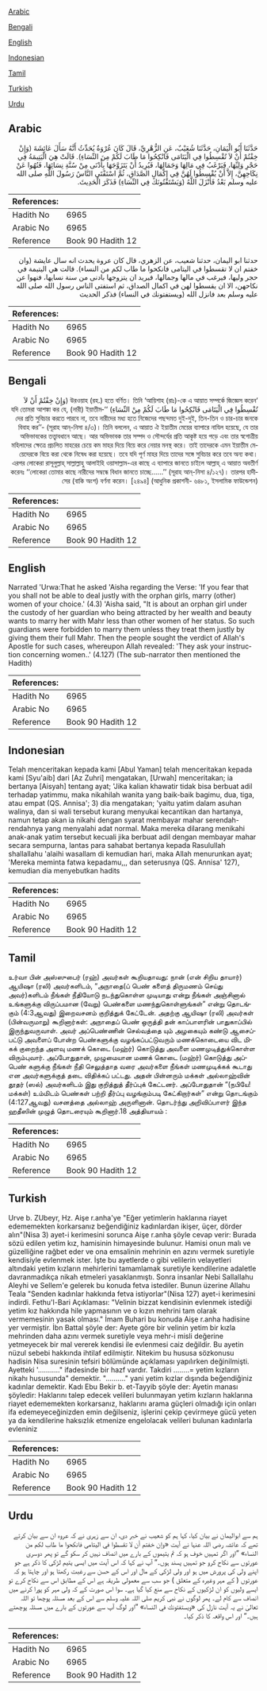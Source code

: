 [Arabic](#arabic)

[Bengali](#bengali)

[English](#english)

[Indonesian](#indonesian)

[Tamil](#tamil)

[Turkish](#turkish)

[Urdu](#urdu)

## Arabic


<div dir="rtl" lang="ar" style={{fontSize:'larger',backgroundColor:'#f8f9fa',padding:20}}>
حَدَّثَنَا أَبُو الْيَمَانِ، حَدَّثَنَا شُعَيْبٌ، عَنِ الزُّهْرِيِّ، قَالَ كَانَ عُرْوَةُ يُحَدِّثُ أَنَّهُ سَأَلَ عَائِشَةَ ‏(‏وَإِنْ خِفْتُمْ أَنْ لاَ تُقْسِطُوا فِي الْيَتَامَى فَانْكِحُوا مَا طَابَ لَكُمْ مِنَ النِّسَاءِ‏)‏‏.‏ قَالَتْ هِيَ الْيَتِيمَةُ فِي حَجْرِ وَلِيِّهَا، فَيَرْغَبُ فِي مَالِهَا وَجَمَالِهَا، فَيُرِيدُ أَنْ يَتَزَوَّجَهَا بِأَدْنَى مِنْ سُنَّةِ نِسَائِهَا، فَنُهُوا عَنْ نِكَاحِهِنَّ، إِلاَّ أَنْ يُقْسِطُوا لَهُنَّ فِي إِكْمَالِ الصَّدَاقِ، ثُمَّ اسْتَفْتَى النَّاسُ رَسُولَ اللَّهِ صلى الله عليه وسلم بَعْدُ فَأَنْزَلَ اللَّهُ ‏(‏وَيَسْتَفْتُونَكَ فِي النِّسَاءِ‏)‏ فَذَكَرَ الْحَدِيثَ‏.‏
</div>
<div style={{backgroundColor:'#f8f9fa',padding:20, marginBottom: 10}}><table> <thead> <tr> <th>References:</th> <th></th> </tr> </thead> <tbody><tr><td>Hadith No</td><td>6965</td></tr><tr><td>Arabic No</td><td>6965</td></tr><tr><td>Reference</td><td>Book 90 Hadith 12</td></tr></tbody></table></div>


<div dir="rtl" lang="ar" style={{fontSize:'larger',backgroundColor:'#f8f9fa',padding:20}}>
حدثنا ابو اليمان، حدثنا شعيب، عن الزهري، قال كان عروة يحدث انه سال عايشة (وان خفتم ان لا تقسطوا في اليتامى فانكحوا ما طاب لكم من النساء). قالت هي اليتيمة في حجر وليها، فيرغب في مالها وجمالها، فيريد ان يتزوجها بادنى من سنة نسايها، فنهوا عن نكاحهن، الا ان يقسطوا لهن في اكمال الصداق، ثم استفتى الناس رسول الله صلى الله عليه وسلم بعد فانزل الله (ويستفتونك في النساء) فذكر الحديث
</div>
<div style={{backgroundColor:'#f8f9fa',padding:20, marginBottom: 10}}><table> <thead> <tr> <th>References:</th> <th></th> </tr> </thead> <tbody><tr><td>Hadith No</td><td>6965</td></tr><tr><td>Arabic No</td><td>6965</td></tr><tr><td>Reference</td><td>Book 90 Hadith 12</td></tr></tbody></table></div>

## Bengali


<div dir="rtl" lang="bn" style={{fontSize:'larger',backgroundColor:'#f8f9fa',padding:20}}>
‘উরওয়াহ (রহ.) হতে বর্ণিত। তিনি ‘আয়িশাহ (রাঃ)-কে এ আয়াত সম্পর্কে জিজ্ঞেস করেন (وَإِنْ خِفْتُمْ أَنْ لاَ تُقْسِطُوا فِي الْيَتَامَى فَانْكِحُوا مَا طَابَ لَكُمْ مِنْ النِّسَاءِ) ‘‘যদি তোমরা আশঙ্কা কর যে, (নারী) ইয়াতীমদের প্রতি সুবিচার করতে পারবে না, তবে নারীদের মধ্য হতে নিজেদের পছন্দমত দুই-দুই, তিন-তিন ও চার-চার জনকে বিবাহ কর’’- (সূরাহ আন্-নিসা ৪/৩)। তিনি বললেন, এ আয়াত ঐ ইয়াতীম মেয়ের ব্যাপারে নাযিল হয়েছে, যে তার অভিভাবকের তত্ত্বাবধানে আছে। আর অভিভাবক তার সম্পদ ও সৌন্দর্যের প্রতি আকৃষ্ট হয়ে পড়ে এবং তার স্বগোত্রীয় মহিলাদের ক্ষেত্রে প্রচলিত মাহরের চেয়ে কম মাহর দিয়ে বিয়ে করে নেয়ার মনস্থ করে। তাই তাদেরকে এমন ইয়াতীম মেয়েদেরকে বিয়ে করা থেকে নিষেধ করা হয়েছে। তবে যদি পূর্ণ মাহর দিয়ে তাদের সঙ্গে সুবিচার করে তবে অন্য কথা। এরপর লোকেরা রাসূলুল্লাহ্ সাল্লাল্লাহু আলাইহি ওয়াসাল্লাম-এর কাছে এ ব্যাপারে জানতে চাইলে আল্লাহ্ এ আয়াত অবতীর্ণ করেনঃ ‘‘লোকেরা তোমার কাছে নারীদের সম্বন্ধে বিধান জানতে চাচ্ছে......’’ (সূরাহ আন্-নিসা ৪/১২৭)। তারপর হাদীসের (বাকি অংশ) বর্ণনা করেন। [২৪৯৪] (আধুনিক প্রকাশনী- ৬৪৮১, ইসলামিক ফাউন্ডেশন)
</div>
<div style={{backgroundColor:'#f8f9fa',padding:20, marginBottom: 10}}><table> <thead> <tr> <th>References:</th> <th></th> </tr> </thead> <tbody><tr><td>Hadith No</td><td>6965</td></tr><tr><td>Arabic No</td><td>6965</td></tr><tr><td>Reference</td><td>Book 90 Hadith 12</td></tr></tbody></table></div>

## English


<div dir="ltr" lang="en" style={{fontSize:'larger',backgroundColor:'#f8f9fa',padding:20}}>
Narrated 'Urwa:That he asked 'Aisha regarding the Verse: 'If you fear that you shall not be able to deal justly with the orphan girls, marry (other) women of your choice.' (4.3) 'Aisha said, "It is about an orphan girl under the custody of her guardian who being attracted by her wealth and beauty wants to marry her with Mahr less than other women of her status. So such guardians were forbidden to marry them unless they treat them justly by giving them their full Mahr. Then the people sought the verdict of Allah's Apostle for such cases, whereupon Allah revealed: 'They ask your instruction concerning women..' (4.127) (The sub-narrator then mentioned the Hadith)
</div>
<div style={{backgroundColor:'#f8f9fa',padding:20, marginBottom: 10}}><table> <thead> <tr> <th>References:</th> <th></th> </tr> </thead> <tbody><tr><td>Hadith No</td><td>6965</td></tr><tr><td>Arabic No</td><td>6965</td></tr><tr><td>Reference</td><td>Book 90 Hadith 12</td></tr></tbody></table></div>

## Indonesian


<div dir="ltr" lang="id" style={{fontSize:'larger',backgroundColor:'#f8f9fa',padding:20}}>
Telah menceritakan kepada kami [Abul Yaman] telah menceritakan kepada kami [Syu'aib] dari [Az Zuhri] mengatakan, [Urwah] menceritakan; ia bertanya [Aisyah] tentang ayat; 'Jika kalian khawatir tidak bisa berbuat adil terhadap yatimmu, maka nikahilah wanita yang baik-baik bagimu, dua, tiga, atau empat (QS. Annisa'; 3) dia mengatakan; 'yaitu yatim dalam asuhan walinya, dan si wali tersebut kurang menyukai kecantikan dan hartanya, namun tetap akan ia nikahi dengan syarat membayar mahar serendah-rendahnya yang menyalahi adat normal. Maka mereka dilarang menikahi anak-anak yatim tersebut kecuali jika berbuat adil dengan membayar mahar secara sempurna, lantas para sahabat bertanya kepada Rasulullah shallallahu 'alaihi wasallam di kemudian hari, maka Allah menurunkan ayat; 'Mereka meminta fatwa kepadamu,,, dan seterusnya (QS. Annisa' 127), kemudian dia menyebutkan hadits
</div>
<div style={{backgroundColor:'#f8f9fa',padding:20, marginBottom: 10}}><table> <thead> <tr> <th>References:</th> <th></th> </tr> </thead> <tbody><tr><td>Hadith No</td><td>6965</td></tr><tr><td>Arabic No</td><td>6965</td></tr><tr><td>Reference</td><td>Book 90 Hadith 12</td></tr></tbody></table></div>

## Tamil


<div dir="ltr" lang="ta" style={{fontSize:'larger',backgroundColor:'#f8f9fa',padding:20}}>
உர்வா பின் அஸ்ஸுபைர் (ரஹ்) அவர்கள் கூறியதாவது: நான் (என் சிறிய தாயார்) ஆயிஷா (ரலி) அவர்களிடம், “அநாதை(ப் பெண் களைத் திருமணம் செய்து அவர்)களிடம் நீங்கள் நீதியோடு நடந்துகொள்ள முடியாது என்று நீங்கள் அஞ்சினால் உங்களுக்கு விருப்பமான (வேறு) பெண்களை மணந்துகொள்ளுங்கள்” என்று தொடங்கும் (4:3ஆவது) இறைவசனம் குறித்துக் கேட்டேன். அதற்கு ஆயிஷா (ரலி) அவர்கள் (பின்வருமாறு) கூறினார்கள்: அநாதைப் பெண் ஒருத்தி தன் காப்பாளரின் பாதுகாப்பில் இருந்துவருவாள். அவர் அப்பெண்ணின் செல்வத்தை யும் அழகையும் கண்டு ஆசைப்பட்டு அவளைப் போன்ற பெண்களுக்கு வழங்கப்பட்டுவரும் மணக்கொடையை விட மிகக் குறைந்த அளவு மணக் கொடை (மஹ்ர்) கொடுத்து அவளை மணமுடித்துக்கொள்ள விரும்புவார். அப்போதுதான், முழுமையான மணக் கொடை (மஹ்ர்) கொடுத்து அப்பெண் களுக்கு நீங்கள் நீதி செலுத்தாத வரை அவர்களை நீங்கள் மணமுடிக்கக் கூடாது என அவர்களுக்குத் தடை விதிக்கப் பட்டது. அதன் பின்னரும் மக்கள் அல்லாஹ்வின் தூதர் (ஸல்) அவர்களிடம் இது குறித்துத் தீர்ப்புக் கேட்டனர். அப்போதுதான் “(நபியே! மக்கள்) உம்மிடம் பெண்கள் பற்றி தீர்ப்பு வழங்கும்படி கேட்கிறார்கள்” என்று தொடங்கும் (4:127ஆவது) வசனத்தை அல்லாஹ் அருளினான். தொடர்ந்து அறிவிப்பாளர் இந்த ஹதீஸின் முழுத் தொடரையும் கூறினார்.18 அத்தியாயம் :
</div>
<div style={{backgroundColor:'#f8f9fa',padding:20, marginBottom: 10}}><table> <thead> <tr> <th>References:</th> <th></th> </tr> </thead> <tbody><tr><td>Hadith No</td><td>6965</td></tr><tr><td>Arabic No</td><td>6965</td></tr><tr><td>Reference</td><td>Book 90 Hadith 12</td></tr></tbody></table></div>

## Turkish


<div dir="ltr" lang="tr" style={{fontSize:'larger',backgroundColor:'#f8f9fa',padding:20}}>
Urve b. ZUbeyr, Hz. Aişe r.anha'ye "Eğer yetimlerin haklarına riayet edememekten korkarsanız beğendiğiniz kadınlardan ikişer, üçer, dörder alın"(Nisa 3) ayet-i kerimesini sorunca Aişe r.anha şöyle cevap verir: Burada sözü edilen yetim kız, hamisinin himayesinde bulunur. Hamisi onun malı ve güzelliğine rağbet eder ve ona emsalinin mehrinin en azını vermek suretiyle kendisiyle evlenmek ister. İşte bu ayetlerde o gibi velilerin velayetleri altındaki yetim kızların mehirlerini tamamlamak suretiyle kendilerine adaletle davranmadıkça nikah etmeleri yasaklanmıştı. Sonra insanlar Nebi Sallallahu Aleyhi ve Sellem'e gelerek bu konuda fetva istediler. Bunun üzerine Allahu Teala "Senden kadınlar hakkında fetva istiyorlar"(Nisa 127) ayet-i kerimesini indirdi. Fethu'l-Bari Açıklaması: "Velinin bizzat kendisinin evlenmek istediği yetim kız hakkında hile yapmasının ve o kızın mehrini tam olarak vermemesinin yasak olması." İmam Buhari bu konuda Aişe r.anha hadisine yer vermiştir. İbn Battal şöyle der: Ayete göre bir velinin yetim bir kızla mehrinden daha azını vermek suretiyle veya mehr-i misli değerine yetmeyecek bir mal vererek kendisi ile evlenmesi caiz değildir. Bu ayetin nüzul sebebi hakkında ihtilaf edilmiştir. Nitekim bu hususa sözkonusu hadisin Nisa suresinin tefsiri bölümünde açıklaması yapılırken değinilmişti. Ayetteki '..........." ifadesinde bir hazf vardır. Takdiri ........= yetim kızların nikahı hususunda" demektir. ".........." yani yetim kızlar dışında beğendiğiniz kadınlar demektir. Kadı Ebu Bekir b. et-Tayyib şöyle der: Ayetin manası şöyledir: Haklarını talep edecek velileri bulunmayan yetim kızların haklarına riayet edememekten korkarsanız, haklarını arama güçleri olmadığı için onları ifa edemeyeceğinizden emin değilseniz, işlerini çekip çevirmeye gücü yeten ya da kendilerine haksızlık etmenize engelolacak velileri bulunan kadınlarla evleniniz
</div>
<div style={{backgroundColor:'#f8f9fa',padding:20, marginBottom: 10}}><table> <thead> <tr> <th>References:</th> <th></th> </tr> </thead> <tbody><tr><td>Hadith No</td><td>6965</td></tr><tr><td>Arabic No</td><td>6965</td></tr><tr><td>Reference</td><td>Book 90 Hadith 12</td></tr></tbody></table></div>

## Urdu


<div dir="rtl" lang="ur" style={{fontSize:'larger',backgroundColor:'#f8f9fa',padding:20}}>
ہم سے ابوالیمان نے بیان کیا، کہا ہم کو شعیب نے خبر دی، ان سے زہری نے کہ عروہ ان سے بیان کرتے تھے کہ عائشہ رضی اللہ عنہا نے آیت «وإن خفتم أن لا تقسطوا في اليتامى فانكحوا ما طاب لكم من النساء‏» ”اور اگر تمہیں خوف ہو کہ تم یتیموں کے بارے میں انصاف نہیں کر سکو گے تو پھر دوسری عورتوں سے نکاح کرو جو تمہیں پسند ہوں۔“ آپ نے کہا کہ اس آیت میں ایسی یتیم لڑکی کا ذکر ہے جو اپنے ولی کی پرورش میں ہو اور ولی لڑکی کے مال اور اس کے حسن سے رغبت رکھتا ہو اور چاہتا ہو کہ عورتوں ( کے مہر وغیرہ کے متعلق ) جو سب سے معمولی طریقہ ہے اس کے مطابق اس سے نکاح کرے تو ایسے ولیوں کو ان لڑکیوں کے نکاح سے منع کیا گیا ہے۔ سوا اس صورت کے کہ ولی مہر کو پورا کرنے میں انصاف سے کام لے۔ پھر لوگوں نے نبی کریم صلی اللہ علیہ وسلم سے اس کے بعد مسئلہ پوچھا تو اللہ تعالیٰ نے یہ آیت نازل کی «ويستفتونك في النساء‏» ”اور لوگ آپ سے عورتوں کے بارے میں مسئلہ پوچھتے ہیں۔“ اور اس واقعہ کا ذکر کیا۔
</div>
<div style={{backgroundColor:'#f8f9fa',padding:20, marginBottom: 10}}><table> <thead> <tr> <th>References:</th> <th></th> </tr> </thead> <tbody><tr><td>Hadith No</td><td>6965</td></tr><tr><td>Arabic No</td><td>6965</td></tr><tr><td>Reference</td><td>Book 90 Hadith 12</td></tr></tbody></table></div>